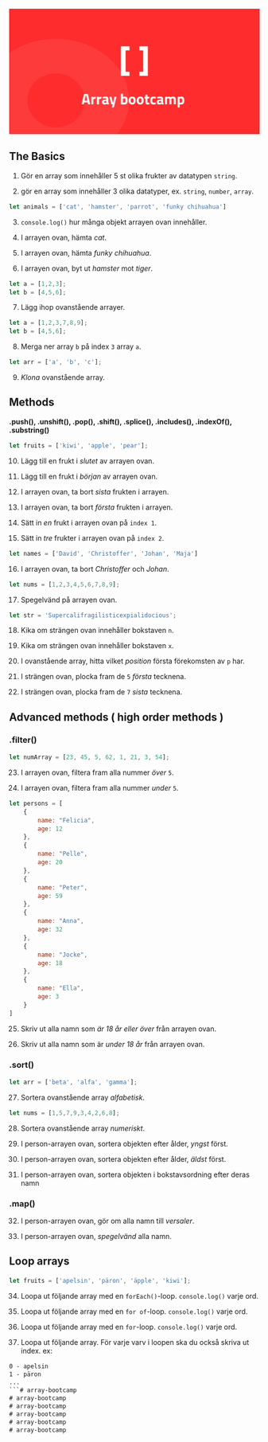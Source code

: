 ![poster](poster.png)

## The Basics

1. Gör en array som innehåller 5 st olika frukter av datatypen ```string```.

2. gör en array som innehåller 3 olika datatyper, ex. ```string```, ```number```, ```array```.

```js
let animals = ['cat', 'hamster', 'parrot', 'funky chihuahua']
```

3. ```console.log()``` hur många objekt arrayen ovan innehåller.

4. I arrayen ovan, hämta *cat*.

5. I arrayen ovan, hämta *funky chihuahua*.

6. I arrayen ovan, byt ut *hamster* mot *tiger*.

```js
let a = [1,2,3];
let b = [4,5,6];
```

7. Lägg ihop ovanstående arrayer.

```js
let a = [1,2,3,7,8,9];
let b = [4,5,6];
```

8. Merga ner array ```b``` på index ```3``` array ```a```.

```js
let arr = ['a', 'b', 'c'];
```

9. *Klona* ovanstående array.

## Methods
**.push(), .unshift(), .pop(), .shift(), .splice(), .includes(), .indexOf(), .substring()**


```js
let fruits = ['kiwi', 'apple', 'pear'];
```

10. Lägg till en frukt i *slutet* av arrayen ovan.

11. Lägg till en frukt i *början* av arrayen ovan.

12. I arrayen ovan, ta bort *sista* frukten i arrayen.

13. I arrayen ovan, ta bort *första* frukten i arrayen.

14. Sätt in *en* frukt i arrayen ovan på ```index 1```.

15. Sätt in *tre* frukter i arrayen ovan på ```index 2```.

```js
let names = ['David', 'Christoffer', 'Johan', 'Maja']
```

16. I arrayen ovan, ta bort *Christoffer* och *Johan*.


```js
let nums = [1,2,3,4,5,6,7,8,9];
```

17. Spegelvänd på arrayen ovan.

```js
let str = 'Supercalifragilisticexpialidocious';
```

18. Kika om strängen ovan innehåller bokstaven ```n```.

19. Kika om strängen ovan innehåller bokstaven ```x```.

20. I ovanstående array, hitta vilket *position* första förekomsten av ```p``` har.

21. I strängen ovan, plocka fram de ```5``` *första* tecknena.

22. I strängen ovan, plocka fram de ```7``` *sista* tecknena.


## Advanced methods ( high order methods )
### .filter()
```js
let numArray = [23, 45, 5, 62, 1, 21, 3, 54];
```
23. I arrayen ovan, filtera fram alla nummer *över* ```5```.

24. I arrayen ovan, filtera fram alla nummer *under* ```5```.

```js
let persons = [
    {
        name: "Felicia",
        age: 12
    },
    {
        name: "Pelle",
        age: 20
    },
    {
        name: "Peter",
        age: 59
    },
    {
        name: "Anna",
        age: 32
    },
    {
        name: "Jocke",
        age: 18
    },
    {
        name: "Ella",
        age: 3
    }
]
```


25. Skriv ut alla namn som *är 18 år eller över* från arrayen ovan.

26. Skriv ut alla namn som är *under 18 år* från arrayen ovan.


### .sort()
```js
let arr = ['beta', 'alfa', 'gamma'];
```

27. Sortera ovanstående array *alfabetisk*.

```js 
let nums = [1,5,7,9,3,4,2,6,8];
```
28. Sortera ovanstående array *numeriskt*.

29. I person-arrayen ovan, sortera objekten efter ålder, *yngst* först.

30. I person-arrayen ovan, sortera objekten efter ålder, *äldst* först.


31. I person-arrayen ovan, sortera objekten i bokstavsordning efter deras namn


### .map()

32. I person-arrayen ovan, gör om alla namn till *versaler*.

33. I person-arrayen ovan, *spegelvänd* alla namn.


## Loop arrays

```js
let fruits = ['apelsin', 'päron', 'äpple', 'kiwi'];
```

34. Loopa ut följande array med en ```forEach()```-loop. ```console.log()``` varje ord.

35. Loopa ut följande array med en ```for of```-loop. ```console.log()``` varje ord.

36. Loopa ut följande array med en ```for```-loop. ```console.log()``` varje ord.

37. Loopa ut följande array. För varje varv i loopen ska du också skriva ut index. ex: 

```
0 - apelsin
1 - päron
...
```# array-bootcamp
# array-bootcamp
# array-bootcamp
# array-bootcamp
# array-bootcamp
# array-bootcamp
